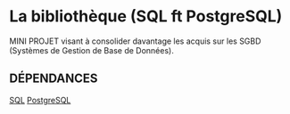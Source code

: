 # La bibliothèque (SQL ft PostgreSQL)

MINI PROJET visant à consolider davantage les acquis sur les SGBD (Systèmes de Gestion de Base de Données).

## DÉPENDANCES

[SQL](https://sql.sh/)
[PostgreSQL](https://www.postgresql.org/)
